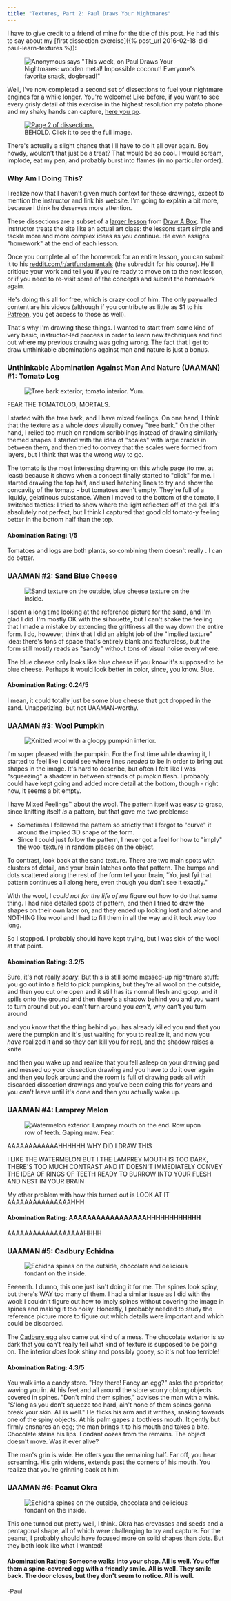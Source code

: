 ```yaml
---
title: "Textures, Part 2: Paul Draws Your Nightmares"
---
```


I have to give credit to a friend of mine for the title of this post. He had this to say about my [first dissection exercise]({% post_url 2016-02-18-did-paul-learn-textures %}):

<aside class="midtext-center">
    <figure>
        <img alt="Anonymous says &quot;This week, on Paul Draws Your Nightmares: wooden metal! Impossible coconut! Everyone's favorite snack, dogbread!&quot;" src="{{ site.baseurl }}{{ site.assetspath }}paul-draws-nightmares.png"/>
    </figure>
</aside>

Well, I've now completed a second set of dissections to fuel your nightmare engines for a while longer. You're welcome! Like before, if you want to see every grisly detail of this exercise in the highest resolution my potato phone and my shaky hands can capture, <a href="{{ site.baseurl }}{{ site.drawaboxpath }}dissection2-whole-fullsize.png">here you go</a>.<!--more-->

<aside class="midtext-right">
    <figure>
        <a href="{{ site.baseurl }}{{ site.drawaboxpath }}dissection2-whole.png" target="_blank"><img alt="Page 2 of dissections." src="{{ site.baseurl }}{{ site.drawaboxpath }}dissection2-whole.png"/></a>
        <figcaption>BEHOLD. Click it to see the full image.</figcaption>
    </figure>
</aside>

There's actually a slight chance that I'll have to do it all over again. Boy howdy, wouldn't that just be a treat? That would be so cool. I would scream, implode, eat my pen, and probably burst into flames (in no particular order).

### Why Am I Doing This? ###

I realize now that I haven't given much context for these drawings, except to mention the instructor and link his website. I'm going to explain a bit more, because I think he deserves more attention.

These dissections are a subset of a [larger lesson](http://drawabox.com/lesson/2) from [Draw A Box](http://www.drawabox.com). The instructor treats the site like an actual art class: the lessons start simple and tackle more and more complex ideas as you continue. He even assigns "homework" at the end of each lesson.

Once you complete all of the homework for an entire  lesson, you can submit it to his [reddit.com/r/artfundamentals](https://www.reddit.com/r/artfundamentals) (the subreddit for his course). He'll critique your work and tell you if you're ready to move on to the next lesson, or if you need to re-visit some of the concepts and submit the homework again.

He's doing this all for free, which is crazy cool of him. The only paywalled content are his videos (although if you contribute as little as $1 to his [Patreon](https://www.patreon.com/uncomfortable?ty=h), you get access to those as well).

That's why I'm drawing these things. I wanted to start from some kind of very basic, instructor-led process in order to learn new techniques and find out where my previous drawing was going wrong. The fact that I get to draw unthinkable abominations against man and nature is just a bonus.

### Unthinkable Abomination Against Man And Nature (UAAMAN) #1: Tomato Log ###

<aside class="midtext-center">
    <figure>
        <img alt="Tree bark exterior, tomato interior. Yum." src="{{ site.baseurl }}{{ site.drawaboxpath }}dissection2-tomatolog.png"/>
    </figure>
</aside>

FEAR THE TOMATOLOG, MORTALS.

I started with the tree bark, and I have mixed feelings. On one hand, I think that the texture as a whole _does_ visually convey "tree bark." On the other hand, I relied too much on random scribblings instead of drawing similarly-themed shapes. I started with the idea of "scales" with large cracks in between them, and then tried to convey that the scales were formed from layers, but I think that was the wrong way to go.

The tomato is the most interesting drawing on this whole page (to me, at least) because it shows when a concept finally started to "click" for me. I started drawing the top half, and used hatching lines to try and show the concavity of the tomato - but tomatoes aren't empty. They're full of a liquidy, gelatinous substance. When I moved to the bottom of the tomato, I switched tactics: I tried to show where the light reflected off of the gel. It's absolutely not perfect, but I think I captured that good old tomato-y feeling better in the bottom half than the top.

#### Abomination Rating: 1/5 ####
Tomatoes and logs are both plants, so combining them doesn't really . I can do better.

### UAAMAN #2: Sand Blue Cheese ###

<aside class="midtext-center">
    <figure>
        <img alt="Sand texture on the outside, blue cheese texture on the inside." src="{{ site.baseurl }}{{ site.drawaboxpath }}dissection2-sandcheese.png"/>
    </figure>
</aside>

I spent a long time looking at the reference picture for the sand, and I'm glad I did. I'm mostly OK with the silhouette, but I can't shake the feeling that I made a mistake by extending the grittiness all the way down the entire form. I do, however, think that I did an alright job of the "implied texture" idea: there's tons of space that's entirely blank and featureless, but the form still mostly reads as "sandy" without tons of visual noise everywhere.

The blue cheese only looks like blue cheese if you know it's supposed to be blue cheese. Perhaps it would look better in color, since, you know. Blue.

#### Abomination Rating: 0.24/5 ####

I mean, it could totally just be some blue cheese that got dropped in the sand. Unappetizing, but not UAAMAN-worthy.

### UAAMAN #3: Wool Pumpkin ###

<aside class="midtext-center">
    <figure>
        <img alt="Knitted wool with a gloopy pumpkin interior." src="{{ site.baseurl }}{{ site.drawaboxpath }}dissection2-woolpumpkin.png"/>
    </figure>
</aside>

I'm super pleased with the pumpkin. For the first time while drawing it, I started to feel like I could see where lines _needed_ to be in order to bring out shapes in the image. It's hard to describe, but often I felt like I was "squeezing" a shadow in between strands of pumpkin flesh. I probably could have kept going and added more detail at the bottom, though - right now, it seems a bit empty.

I have Mixed Feelings&trade; about the wool. The pattern itself was easy to grasp, since knitting itself _is_ a pattern, but that gave me two problems:

* Sometimes I followed the pattern so strictly that I forgot to "curve" it around the implied 3D shape of the form.
* Since I could just follow the pattern, I never got a feel for how to "imply" the wool texture in random places on the object.

To contrast, look back at the sand texture. There are two main spots with clusters of detail, and your brain latches onto that pattern. The bumps and dots scattered along the rest of the form tell your brain, "Yo, just fyi that pattern continues all along here, even though you don't see it exactly."

With the wool, I _could not for the life of me_ figure out how to do that same thing. I had nice detailed spots of pattern, and then I tried to draw the shapes on their own later on, and they ended up looking lost and alone and NOTHING like wool and I had to fill them in all the way and it took way too long.

So I stopped. I probably should have kept trying, but I was sick of the wool at that point.

#### Abomination Rating: 3.2/5 ####

Sure, it's not really _scary_. But this is still some messed-up nightmare stuff: you go out into a field to pick pumpkins, but they're all wool on the outside, and then you cut one open and it still has its normal flesh and goop, and it spills onto the ground and then there's a shadow behind you and you want to turn around but you can't turn around you _can't_, why can't you turn around

and you know that the thing behind you has already killed you and that you were the pumpkin and it's just waiting for you to realize it, and now you _have_ realized it and so they can kill you for real, and the shadow raises a knife

and then you wake up and realize that you fell asleep on your drawing pad and messed up your dissection drawing and you have to do it over again and then you look around and the room is full of drawing pads all with discarded dissection drawings and you've been doing this for years and you can't leave until it's done and then you actually wake up.

### UAAMAN #4: Lamprey Melon ###

<aside class="midtext-center">
    <figure>
        <img alt="Watermelon exterior. Lamprey mouth on the end. Row upon row of teeth. Gaping maw. Fear." src="{{ site.baseurl }}{{ site.drawaboxpath }}dissection2-lampreymelon.png"/>
    </figure>
</aside>

AAAAAAAAAAAAHHHHHH WHY DID I DRAW THIS

I LIKE THE WATERMELON BUT I THE LAMPREY MOUTH IS TOO DARK, THERE'S TOO MUCH CONTRAST AND IT DOESN'T IMMEDIATELY CONVEY THE IDEA OF RINGS OF TEETH READY TO BURROW INTO YOUR FLESH AND NEST IN YOUR BRAIN

My other problem with how this turned out is LOOK AT IT AAAAAAAAAAAAAAAHHH

#### Abomination Rating: AAAAAAAAAAAAAAAAAHHHHHHHHHHHH ####

AAAAAAAAAAAAAAAAAAHHHH

### UAAMAN #5: Cadbury Echidna ###

<aside class="midtext-center">
    <figure>
        <img alt="Echidna spines on the outside, chocolate and delicious fondant on the inside." src="{{ site.baseurl }}{{ site.drawaboxpath }}dissection2-cadburyechidna.png"/>
    </figure>
</aside>

Eeeeenh. I dunno, this one just isn't doing it for me. The spines look spiny, but there's WAY too many of them. I had a similar issue as I did with the wool: I couldn't figure out how to imply spines without covering the image in spines and making it too noisy. Honestly, I probably needed to study the reference picture more to figure out which details were important and which could be discarded.

The <a href="https://upload.wikimedia.org/wikipedia/commons/e/e4/Cadbury-Creme-Egg-Whole-%26-Split.jpg" target="_blank">Cadbury egg</a> also came out kind of a mess. The chocolate exterior is so dark that you can't really tell what kind of texture is supposed to be going on. The interior _does_ look shiny and possibly gooey, so it's not too terrible!

#### Abomination Rating: 4.3/5 ####

You walk into a candy store. "Hey there! Fancy an egg?" asks the proprietor, waving you in. At his feet and all around the store scurry oblong objects covered in spines. "Don't mind them spines," advises the man with a wink. "S'long as you don't squeeze too hard, ain't none of them spines gonna break your skin. All is well." He flicks his arm and it writhes, snaking towards one of the spiny objects. At his palm gapes a toothless mouth. It gently but firmly ensnares an egg; the man brings it to his mouth and takes a bite. Chocolate stains his lips. Fondant oozes from the remains. The object doesn't move. Was it ever alive? 

The man's grin is wide. He offers you the remaining half. Far off, you hear screaming. His grin widens, extends past the corners of his mouth. You realize that you're grinning back at him.

### UAAMAN #6: Peanut Okra ###

<aside class="midtext-center">
    <figure>
        <img alt="Echidna spines on the outside, chocolate and delicious fondant on the inside." src="{{ site.baseurl }}{{ site.drawaboxpath }}dissection2-peanutokra.png"/>
    </figure>
</aside>

This one turned out pretty well, I think. Okra has crevasses and seeds and a pentagonal shape, all of which were challenging to try and capture. For the peanut, I probably should have focused more on solid shapes than dots. But they both look like what I wanted!

#### Abomination Rating: Someone walks into your shop. All is well. You offer them a spine-covered egg with a friendly smile. All is well.  They smile back. The door closes, but they don't seem to notice. All is well. ####

-Paul